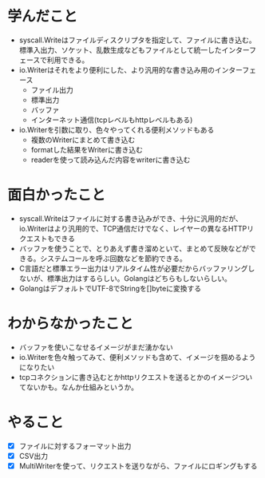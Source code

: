 # 学んだこと
- syscall.Writeはファイルディスクリプタを指定して、ファイルに書き込む。標準入出力、ソケット、乱数生成などもファイルとして統一したインターフェースで利用できる。
- io.Writerはそれをより便利にした、より汎用的な書き込み用のインターフェース
  - ファイル出力
  - 標準出力
  - バッファ
  - インターネット通信(tcpレベルもhttpレベルもある)
- io.Writerを引数に取り、色々やってくれる便利メソッドもある
  - 複数のWriterにまとめて書き込む
  - formatした結果をWriterに書き込む
  - readerを使って読み込んだ内容をwriterに書き込む
# 面白かったこと
- syscall.Writeはファイルに対する書き込みができ、十分に汎用的だが、io.Writerはより汎用的で、TCP通信だけでなく、レイヤーの異なるHTTPリクエストもできる
- バッファを使うことで、とりあえず書き溜めといて、まとめて反映などができる。システムコールを呼ぶ回数などを節約できる。
- C言語だと標準エラー出力はリアルタイム性が必要だからバッファリングしないが、標準出力はするらしい。Golangはどちらもしないらしい。
- GolangはデフォルトでUTF-8でStringを[]byteに変換する
# わからなかったこと
- バッファを使いこなせるイメージがまだ湧かない
- io.Writerを色々触ってみて、便利メソッドも含めて、イメージを掴めるようになりたい
- tcpコネクションに書き込むとかhttpリクエストを送るとかのイメージついてないかも。なんか仕組みというか。

# やること
- [x] ファイルに対するフォーマット出力
- [x] CSV出力
- [x] MultiWriterを使って、リクエストを送りながら、ファイルにロギングもする